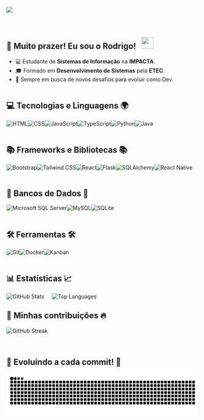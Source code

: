 <br>
<div>
    <img src="https://readme-typing-svg.demolab.com/?font=Poppins&weight=500&size=33&duration=3000&pause=1000&color=1E90FF&vCenter=true&repeat=false&width=720&lines=%3CWelcome+to+my+coding+universe!+%F0%9F%8C%8D+%F0%9F%9A%80%3E" align="left" />
    
</div>
<br><br><br>



## 🌟 Muito prazer! Eu sou o <strong>Rodrigo</strong>! &nbsp; <img src="https://media.giphy.com/media/hvRJCLFzcasrR4ia7z/giphy.gif" width="31" height="31" />
- 💻 Estudante de <strong>Sistemas de Informação</strong> na <strong>IMPACTA</strong>.
- 🎓 Formado em <strong>Desenvolvimento de Sistemas</strong> pela <strong>ETEC</strong>.
- 🎯 Sempre em busca de novos desafios para evoluir como Dev.
<br><br>

## 💻 Tecnologias e Linguagens 🌍

<div>
  <img 
      align="left" 
      alt="HTML" 
      title="HTML" 
      height="28px" 
      src="https://cdn.jsdelivr.net/gh/devicons/devicon@latest/icons/html5/html5-original.svg" 
  />
  <img 
      align="left" 
      alt="CSS" 
      title="CSS"
      height="28px"
      src="https://cdn.jsdelivr.net/gh/devicons/devicon@latest/icons/css3/css3-original.svg" 
  />
  <img 
      align="left" 
      alt="JavaScript" 
      title="JavaScript"
      height="28px"
      src="https://cdn.jsdelivr.net/gh/devicons/devicon@latest/icons/javascript/javascript-original.svg" 
  />
  <img 
      align="left" 
      alt="TypeScript"
      title="TypeScript" 
      height="28px"
      src="https://cdn.jsdelivr.net/gh/devicons/devicon@latest/icons/typescript/typescript-original.svg" 
  />
  <img 
      align="left" 
      alt="Python" 
      title="Python"
      height="28px"
      src="https://cdn.jsdelivr.net/gh/devicons/devicon@latest/icons/python/python-original.svg" 
  />
  <img 
      align="left" 
      alt="Java" 
      title="Java"
      height="28px"
      src="https://cdn.jsdelivr.net/gh/devicons/devicon@latest/icons/java/java-original.svg" 
  />
</div>
<br><br>

## 📚 Frameworks e Bibliotecas 📚

<div>
  <img 
      align="left" 
      alt="Bootstrap"
      title="Bootstrap" 
      height="28px"
      src="https://img.shields.io/badge/bootstrap-%238511FA.svg?style=for-the-badge&logo=bootstrap&logoColor=white"
  />
  <img 
      align="left" 
      alt="Tailwind CSS"
      title="Tailwind CSS" 
      height="28px"
      src="https://img.shields.io/badge/Tailwind%20CSS-06A7D0?logo=tailwindcss&logoColor=white&style=for-the-badge"
  />
  <img 
      align="left" 
      alt="React"
      title="React" 
      height="28px"
      src="https://img.shields.io/badge/React-20232A?logo=react&logoColor=61DAFB&style=for-the-badge"
  />
  <img 
      align="left" 
      alt="Flask" 
      title="Flask"
      height="28px"
      src="https://img.shields.io/badge/Flask-4B4B4B?logo=flask&logoColor=white&style=for-the-badge"
  />
  <img 
      align="left" 
      alt="SQLAlchemy" 
      title="SQLAlchemy"
      height="28px"
      src="https://img.shields.io/badge/SQLAlchemy-4F5B93?logo=sqlalchemy&logoColor=white&style=for-the-badge"
  />
  <img 
      align="left" 
      alt="React Native"
      title="React Native" 
      height="28px"
      src="https://img.shields.io/badge/react_native-%2320232a.svg?style=for-the-badge&logo=react&logoColor=%2361DAFB"
  />
</div>

<br><br>

## 🎲 Bancos de Dados 🎲

<div>
  <img 
      align="left" 
      alt="Microsoft SQL Server" 
      title="Microsoft SQL Server"
      height="28px"
      src="https://img.shields.io/badge/Microsoft%20SQL%20Server-CC2927?logo=microsoftsqlserver&logoColor=white&style=for-the-badge"
  />
  <img 
      align="left" 
      alt="MySQL" 
      title="MySQL"
      height="28px"
      src="https://img.shields.io/badge/MySQL-4479A1?logo=mysql&logoColor=white&style=for-the-badge"
  />
  <img 
      align="left" 
      alt="SQLite" 
      title="SQLite"
      height="28px"
      src="https://img.shields.io/badge/SQLite-003B57?logo=sqlite&logoColor=white&style=for-the-badge"
  />
</div>

<br><br>

## 🛠️ Ferramentas 🛠️

<div>
  <img 
      align="left" 
      alt="Git" 
      title="Git"
      height="28px"
      src="https://img.shields.io/badge/Git-F05032?logo=git&logoColor=white&style=for-the-badge"
  />
  <img 
      align="left" 
      alt="Docker" 
      title="Docker"
      height="28px"
      src="https://img.shields.io/badge/Docker-2496ED?logo=docker&logoColor=white&style=for-the-badge"
  />
  <img 
      align="left" 
      alt="Kanban"
      title="Kanban" 
      height="28px"
      src="https://img.shields.io/badge/Kanban-00B140?logo=trello&logoColor=white&style=for-the-badge"
  />
</div>

<br><br>

## 📊 Estatísticas 📈

<p>
  <img 
    alt="GitHub Stats"
    height="200"
    src="https://github-readme-stats.vercel.app/api?username=rodrigomazucato&show_icons=true&theme=algolia&include_all_commits=true"
  />
  &nbsp;&nbsp;&nbsp;
  <img 
    alt="Top Languages"
    height="200"
    src="https://github-readme-stats.vercel.app/api/top-langs/?username=rodrigomazucato&theme=algolia&layout=compact&langs_count=9"
  />
</p>

## 🚀 Minhas contribuições 🔥

<p>
  <img 
    align="center"
    alt="GitHub Streak"
    src="https://github-readme-streak-stats.herokuapp.com/?user=rodrigomazucato&theme=algolia&hide_border=false"
  />
</p>

<br>

## 🔄 Evoluindo a cada commit! 🔄

![snake animation](https://github.com/rodrigomazucato/rodrigomazucato/blob/output/github-contribution-grid-snake-dark.svg)
